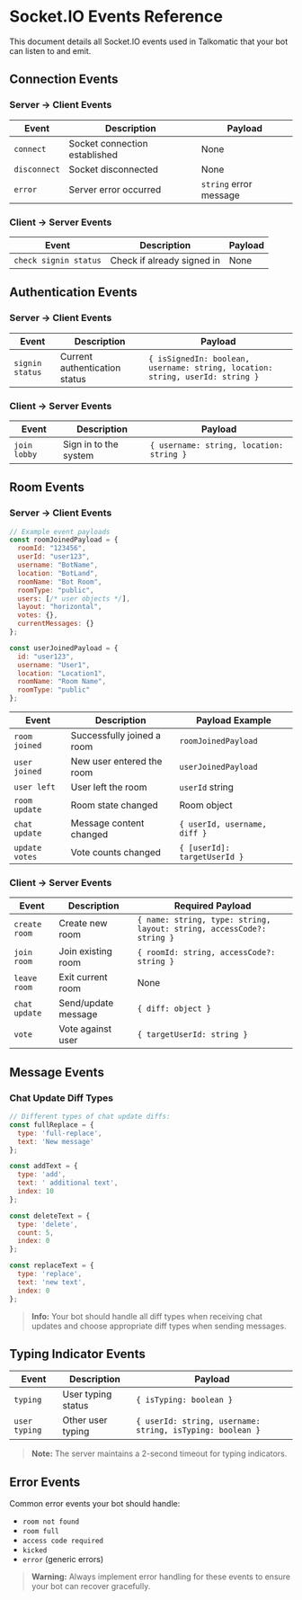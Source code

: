 # Socket.IO Events Reference

This document details all Socket.IO events used in Talkomatic that your bot can listen to and emit.

## Connection Events

### Server -> Client Events

| Event | Description | Payload |
|-------|-------------|---------|
| `connect` | Socket connection established | None |
| `disconnect` | Socket disconnected | None |
| `error` | Server error occurred | `string` error message |

### Client -> Server Events

| Event | Description | Payload |
|-------|-------------|---------|
| `check signin status` | Check if already signed in | None |

## Authentication Events

### Server -> Client Events

| Event | Description | Payload |
|-------|-------------|---------|
| `signin status` | Current authentication status | `{ isSignedIn: boolean, username: string, location: string, userId: string }` |

### Client -> Server Events

| Event | Description | Payload |
|-------|-------------|---------|
| `join lobby` | Sign in to the system | `{ username: string, location: string }` |

## Room Events

### Server -> Client Events

```javascript
// Example event payloads
const roomJoinedPayload = {
  roomId: "123456",
  userId: "user123",
  username: "BotName",
  location: "BotLand",
  roomName: "Bot Room",
  roomType: "public",
  users: [/* user objects */],
  layout: "horizontal",
  votes: {},
  currentMessages: {}
};

const userJoinedPayload = {
  id: "user123",
  username: "User1",
  location: "Location1",
  roomName: "Room Name",
  roomType: "public"
};
```

| Event | Description | Payload Example |
|-------|-------------|----------------|
| `room joined` | Successfully joined a room | `roomJoinedPayload` |
| `user joined` | New user entered the room | `userJoinedPayload` |
| `user left` | User left the room | `userId` string |
| `room update` | Room state changed | Room object |
| `chat update` | Message content changed | `{ userId, username, diff }` |
| `update votes` | Vote counts changed | `{ [userId]: targetUserId }` |

### Client -> Server Events

| Event | Description | Required Payload |
|-------|-------------|-----------------|
| `create room` | Create new room | `{ name: string, type: string, layout: string, accessCode?: string }` |
| `join room` | Join existing room | `{ roomId: string, accessCode?: string }` |
| `leave room` | Exit current room | None |
| `chat update` | Send/update message | `{ diff: object }` |
| `vote` | Vote against user | `{ targetUserId: string }` |

## Message Events

### Chat Update Diff Types

```javascript
// Different types of chat update diffs:
const fullReplace = {
  type: 'full-replace',
  text: 'New message'
};

const addText = {
  type: 'add',
  text: ' additional text',
  index: 10
};

const deleteText = {
  type: 'delete',
  count: 5,
  index: 0
};

const replaceText = {
  type: 'replace',
  text: 'new text',
  index: 0
};
```

> **Info:** Your bot should handle all diff types when receiving chat updates and choose appropriate diff types when sending messages.

## Typing Indicator Events

| Event | Description | Payload |
|-------|-------------|---------|
| `typing` | User typing status | `{ isTyping: boolean }` |
| `user typing` | Other user typing | `{ userId: string, username: string, isTyping: boolean }` |

> **Note:** The server maintains a 2-second timeout for typing indicators.

## Error Events

Common error events your bot should handle:

- `room not found`
- `room full`
- `access code required`
- `kicked`
- `error` (generic errors)

> **Warning:** Always implement error handling for these events to ensure your bot can recover gracefully.